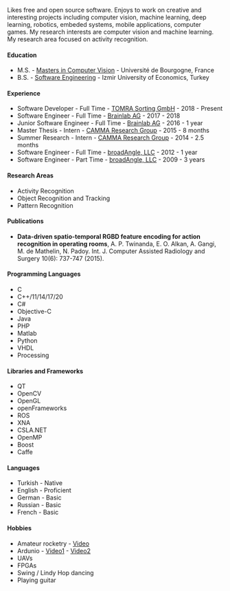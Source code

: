 Likes free and open source software. Enjoys to work on creative and interesting projects including computer vision, machine learning, deep learning, robotics, embeded systems, mobile applications, computer games. My research interests are computer vision and machine learning. My research area focused on activity recognition.

#### Education
* M.S. - [Masters in Computer Vision](http://mscvision.u-bourgogne.fr) - Université de Bourgogne, France
* B.S. - [Software Engineering](http://se.ieu.edu.tr/en) - Izmir University of Economics, Turkey

#### Experience
* Software Developer - Full Time - [TOMRA Sorting GmbH](https://www.tomra.com) - 2018 - Present
* Software Engineer - Full Time - [Brainlab AG](https://brainlab.com) - 2017 - 2018
* Junior Software Engineer - Full Time - [Brainlab AG](https://brainlab.com) - 2016 - 1 year
* Master Thesis - Intern - [CAMMA Research Group](http://camma.u-strasbg.fr/) - 2015 - 8 months
* Summer Research - Intern - [CAMMA Research Group](http://camma.u-strasbg.fr/) - 2014 - 2.5 months
* Software Engineer - Full Time - [broadAngle, LLC](http://www.broadangle.com/) - 2012 - 1 year
* Software Engineer - Part Time - [broadAngle, LLC](http://www.broadangle.com/) - 2009 - 3 years

#### Research Areas
* Activity Recognition
* Object Recognition and Tracking
* Pattern Recognition

#### Publications
* **Data-driven spatio-temporal RGBD feature encoding for action recognition in operating rooms**, A. P. Twinanda, E. O. Alkan, A. Gangi, M. de Mathelin, N. Padoy. Int. J. Computer Assisted Radiology and Surgery 10(6): 737-747 (2015).


#### Programming Languages
* C
* C++/11/14/17/20
* C#
* Objective-C
* Java
* PHP
* Matlab
* Python
* VHDL
* Processing

#### Libraries and Frameworks
* QT
* OpenCV
* OpenGL
* openFrameworks
* ROS
* XNA
* CSLA.NET
* OpenMP
* Boost
* Caffe

#### Languages
* Turkish  - Native
* English - Proficient
* German - Basic
* Russian - Basic
* French - Basic

#### Hobbies
* Amateur rocketry - [Video](https://www.youtube.com/watch?v=_joHGQlfnpk)
* Ardunio - [Video1](https://www.facebook.com/video.php?v=126149520816402&l=6275695430120259370) - [Video2](https://www.facebook.com/video.php?v=137349636363057&l=5653012473308325053)
* UAVs
* FPGAs
* Swing / Lindy Hop dancing
* Playing guitar
